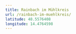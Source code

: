 ```yaml
---
title: Rainbach im Mühlkreis
url: /rainbach-im-muehlkreis/
latitude: 48.5576408
longitude: 14.4764598
---
```

